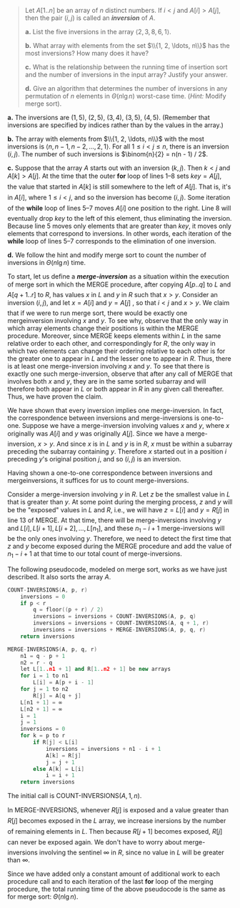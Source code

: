 > Let $A[1..n]$ be an array of $n$ distinct numbers. If $i < j$ and $A[i] > A[j]$, then the pair $(i, j)$ is called an __*inversion*__ of $A$.
>
> **a.** List the five inversions in the array $\langle 2, 3, 8, 6, 1 \rangle$.
>
> **b.** What array with elements from the set $\\{1, 2, \ldots, n\\}$ has the most inversions? How many does it have?
>
> **c.** What is the relationship between the running time of insertion sort and the number of inversions in the input array? Justify your answer.
>
> **d.** Give an algorithm that determines the number of inversions in any permutation of $n$ elements in $\Theta(n\lg n)$ worst-case time. ($\textit{Hint:}$ Modify merge sort).

**a.** The inversions are $(1,5)$, $(2,5)$, $(3,4)$, $(3,5)$, $(4,5)$. (Remember that inversions are specified by indices rather than by the values in the array.)

**b.** The array with elements from $\\{1, 2, \ldots, n\\}$ with the most inversions is $\langle n, n - 1, n - 2, \ldots, 2, 1 \rangle$. For all $1 \le i < j \le n$, there is an inversion $(i, j)$. The number of such inversions is $\binom{n}{2} = n(n - 1) / 2$.

**c.** Suppose that the array $A$ starts out with an inversion $(k, j)$. Then $k < j$ and $A[k] > A[j]$. At the time that the outer **for** loop of lines 1–8 sets $key = A[j]$, the value that started in $A[k]$ is still somewhere to the left of $A[j]$. That is, it's in $A[i]$, where $1 \le i < j$, and so the inversion has become $(i, j)$. Some iteration of the **while** loop of lines 5–7 moves $A[i]$ one position to the right. Line 8 will eventually drop $key$ to the left of this element, thus eliminating the inversion. Because line 5 moves only elements that are greater than $key$, it moves only elements that correspond to inversions. In other words, each iteration of the **while** loop of lines 5–7 corresponds to the elimination of one inversion.

**d.** We follow the hint and modify merge sort to count the number of inversions in $\Theta(n\lg n)$ time.

To start, let us define a __*merge-inversion*__ as a situation within the execution of merge sort in which the $\text{MERGE}$ procedure, after copying $A[p..q]$ to $L$ and $A[q + 1..r]$ to $R$, has values $x$ in $L$ and $y$ in $R$ such that $x > y$. Consider an inversion $(i, j)$, and let $x = A[i]$ and $y = A[j]$ , so that $i < j$ and $x > y$. We claim that if we were to run merge sort, there would be exactly one mergeinversion involving $x$ and $y$. To see why, observe that the only way in which array elements change their positions is within the $\text{MERGE}$ procedure. Moreover, since $\text{MERGE}$ keeps elements within $L$ in the same relative order to each other, and correspondingly for $R$, the only way in which two elements can change their ordering relative to each other is for the greater one to appear in $L$ and the lesser one to appear in $R$. Thus, there is at least one merge-inversion involving $x$ and $y$. To see that there is exactly one such merge-inversion, observe that after any call of $\text{MERGE}$ that involves both $x$ and $y$, they are in the same sorted subarray and will therefore both appear in $L$ or both appear in $R$ in any given call thereafter. Thus, we have proven the claim.

We have shown that every inversion implies one merge-inversion. In fact, the correspondence between inversions and merge-inversions is one-to-one. Suppose we have a merge-inversion involving values $x$ and $y$, where $x$ originally was $A[i]$ and $y$ was originally $A[j]$. Since we have a merge-inversion, $x > y$. And since $x$ is in $L$ and $y$ is in $R$, $x$ must be within a subarray preceding the subarray containing $y$. Therefore $x$ started out in a position $i$ preceding $y$'s original position $j$, and so $(i, j)$ is an inversion.

Having shown a one-to-one correspondence between inversions and mergeinversions, it suffices for us to count merge-inversions.

Consider a merge-inversion involving $y$ in $R$. Let $z$ be the smallest value in $L$ that is greater than $y$. At some point during the merging process, $z$ and $y$ will be the "exposed" values in $L$ and $R$, i.e., we will have $z = L[i]$ and $y = R[j]$ in line 13 of $\text{MERGE}$. At that time, there will be merge-inversions involving $y$ and $L[i], L[i + 1], L[i + 2], \ldots, L[n_1]$, and these $n_1 - i + 1$ merge-inversions will be the only ones involving $y$. Therefore, we need to detect the first time that $z$ and $y$ become exposed during the $\text{MERGE}$ procedure and add the value of $n_1 - i + 1$ at that time to our total count of merge-inversions.

The following pseudocode, modeled on merge sort, works as we have just described. It also sorts the array $A$.

```cpp
COUNT-INVERSIONS(A, p, r)
    inversions = 0
    if p < r
        q = floor((p + r) / 2)
        inversions = inversions + COUNT-INVERSIONS(A, p, q)
        inversions = inversions + COUNT-INVERSIONS(A, q + 1, r)
        inversions = inversions + MERGE-INVERSIONS(A, p, q, r)
    return inversions
```

```cpp
MERGE-INVERSIONS(A, p, q, r)
    n1 = q - p + 1
    n2 = r - q
    let L[1..n1 + 1] and R[1..n2 + 1] be new arrays
    for i = 1 to n1
        L[i] = A[p + i - 1]
    for j = 1 to n2
        R[j] = A[q + j]
    L[n1 + 1] = ∞
    L[n2 + 1] = ∞
    i = 1
    j = 1
    inversions = 0
    for k = p to r
        if R[j] < L[i]
            inversions = inversions + n1 - i + 1
            A[k] = R[j]
            j = j + 1
        else A[k] = L[i]
            i = i + 1
    return inversions
```

The initial call is $\text{COUNT-INVERSIONS}(A, 1, n)$.

In $\text{MERGE-INVERSIONS}$, whenever $R[j]$ is exposed and a value greater than $R[j]$ becomes exposed in the $L$ array, we increase inersions by the number of remaining elements in $L$. Then because $R[j + 1]$ becomes exposed, $R[j]$ can never be exposed again. We don't have to worry about merge-inversions involving the sentinel $\infty$ in $R$, since no value in $L$ will be greater than $\infty$.

Since we have added only a constant amount of additional work to each procedure call and to each iteration of the last **for** loop of the merging procedure, the total running time of the above pseudocode is the same as for merge sort: $\Theta(n\lg n)$.

